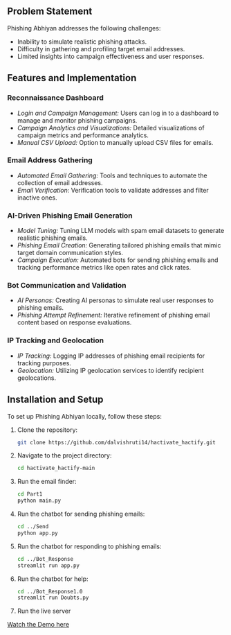 ## Problem Statement

Phishing Abhiyan addresses the following challenges:
- Inability to simulate realistic phishing attacks.
- Difficulty in gathering and profiling target email addresses.
- Limited insights into campaign effectiveness and user responses.

## Features and Implementation

### Reconnaissance Dashboard

- *Login and Campaign Management:* Users can log in to a dashboard to manage and monitor phishing campaigns.
- *Campaign Analytics and Visualizations:* Detailed visualizations of campaign metrics and performance analytics.
- *Manual CSV Upload:* Option to manually upload CSV files for emails.

### Email Address Gathering

- *Automated Email Gathering:* Tools and techniques to automate the collection of email addresses.
- *Email Verification:* Verification tools to validate addresses and filter inactive ones.

### AI-Driven Phishing Email Generation

- *Model Tuning:* Tuning LLM models with spam email datasets to generate realistic phishing emails.
- *Phishing Email Creation:* Generating tailored phishing emails that mimic target domain communication styles.
- *Campaign Execution:* Automated bots for sending phishing emails and tracking performance metrics like open rates and click rates.

### Bot Communication and Validation

- *AI Personas:* Creating AI personas to simulate real user responses to phishing emails.
- *Phishing Attempt Refinement:* Iterative refinement of phishing email content based on response evaluations.

### IP Tracking and Geolocation

- *IP Tracking:* Logging IP addresses of phishing email recipients for tracking purposes.
- *Geolocation:* Utilizing IP geolocation services to identify recipient geolocations.

## Installation and Setup

To set up Phishing Abhiyan locally, follow these steps:

1. Clone the repository:
    ```sh
    git clone https://github.com/dalvishruti14/hactivate_hactify.git
    ```
2. Navigate to the project directory:
    ```sh
    cd hactivate_hactify-main
    ```
3. Run the email finder:
    ```sh
    cd Part1
    python main.py
    ```
4. Run the chatbot for sending phishing emails:
    ```sh
    cd ../Send
    python app.py
    ```
5. Run the chatbot for responding to phishing emails:
    ```sh
    cd ../Bot_Response
    streamlit run app.py
    ```
6. Run the chatbot for help:
    ```sh
    cd ../Bot_Response1.0
    streamlit run Doubts.py
    ```
7. Run the live server
   
[Watch the Demo here]()

  
